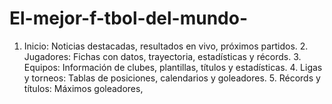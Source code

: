 # El-mejor-f-tbol-del-mundo-
1. Inicio: Noticias destacadas, resultados en vivo, próximos partidos.   2. Jugadores: Fichas con datos, trayectoria, estadísticas y récords.   3. Equipos: Información de clubes, plantillas, títulos y estadísticas.   4. Ligas y torneos: Tablas de posiciones, calendarios y goleadores.   5. Récords y títulos: Máximos goleadores, 
